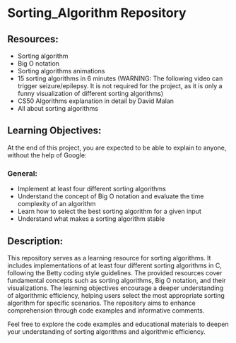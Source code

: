 # Sorting_Algorithm Repository

## Resources:
- Sorting algorithm
- Big O notation
- Sorting algorithms animations
- 15 sorting algorithms in 6 minutes (WARNING: The following video can trigger seizure/epilepsy. It is not required for the project, as it is only a funny visualization of different sorting algorithms)
- CS50 Algorithms explanation in detail by David Malan
- All about sorting algorithms

## Learning Objectives:
At the end of this project, you are expected to be able to explain to anyone, without the help of Google:

### General:
- Implement at least four different sorting algorithms
- Understand the concept of Big O notation and evaluate the time complexity of an algorithm
- Learn how to select the best sorting algorithm for a given input
- Understand what makes a sorting algorithm stable

## Description:
This repository serves as a learning resource for sorting algorithms. It includes implementations of at least four different sorting algorithms in C, following the Betty coding style guidelines. The provided resources cover fundamental concepts such as sorting algorithms, Big O notation, and their visualizations. The learning objectives encourage a deeper understanding of algorithmic efficiency, helping users select the most appropriate sorting algorithm for specific scenarios. The repository aims to enhance comprehension through code examples and informative comments.

Feel free to explore the code examples and educational materials to deepen your understanding of sorting algorithms and algorithmic efficiency.
